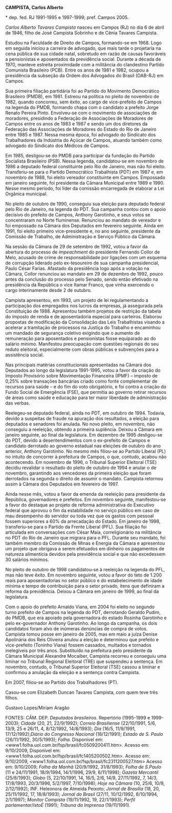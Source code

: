 **CAMPISTA, Carlos Alberto**

\* dep. fed. RJ 1991-1995 e 1997-1999; pref. Campos 2005.

*Carlos Alberto Tavares Campista* nasceu em Campos (RJ) no dia 6 de
abril de 1946, filho de José Campista Sobrinho e de Cênia Tavares
Campista.

Estudou na Faculdade de Direito de Campos, formando-se em 1968. Logo em
seguida iniciou a carreira de advogado, que mais tarde o projetaria na
cena pública de sua cidade natal, sobretudo em razão de causas
favoráveis a pensionistas e aposentados da previdência social. Durante a
década de 1970, manteve estreita proximidade com a militância do
clandestino Partido Comunista Brasileiro (PCB). Entre os anos de 1981 e
1982, ocupou a presidência da subseção da Ordem dos Advogados do Brasil
(OAB-RJ) em Campos.

Sua primeira filiação partidária foi ao Partido do Movimento Democrático
Brasileiro (PMDB), em 1981. Estreou na política no pleito de novembro de
1982, quando concorreu, sem êxito, ao cargo de vice-prefeito de Campos
na legenda do PMDB, formando chapa com o candidato a prefeito Jorge
Renato Pereira Pinto. Envolveu-se com o movimento de associações de
moradores, presidindo a Federação de Associações de Moradores de Campos
entre os anos de 1983 e 1987 e sendo um dos diretores da Federação das
Associações de Moradores do Estado do Rio de Janeiro entre 1985 e 1987.
Nessa mesma época, foi advogado do Sindicato dos Trabalhadores da
Indústria do Açúcar de Campos, atuando também como advogado do Sindicato
dos Médicos de Campos.

Em 1985, desligou-se do PMDB para participar da fundação do Partido
Socialista Brasileiro (PSB). Nessa legenda, candidatou-se em novembro de
1986 a deputado federal constituinte pelo Rio de Janeiro, mas não foi
eleito. Transferiu-se para o Partido Democrático Trabalhista (PDT) em
1987 e, em novembro de 1988, foi eleito vereador constituinte em Campos.
Empossado em janeiro seguinte, foi presidente da Câmara Municipal entre
1989 e 1990. Nesse mesmo período, foi líder da comissão encarregada de
elaborar a Lei Orgânica municipal.

No pleito de outubro de 1990, conseguiu sua eleição para deputado
federal pelo Rio de Janeiro, na legenda do PDT. Sua campanha contou com
o apoio decisivo do prefeito de Campos, Anthony Garotinho, e seus votos
se concentraram no Norte fluminense. Renunciou ao mandato de vereador e
foi empossado na Câmara dos Deputados em fevereiro seguinte. Ainda em
1991, foi eleito primeiro vice-presidente e, no ano seguinte, presidente
da Comissão de Trabalho, de Administração e Serviço Público da Câmara.

Na sessão da Câmara de 29 de setembro de 1992, votou a favor da abertura
do processo de *impeachment* do presidente Fernando Collor de Melo,
acusado de crime de responsabilidade por ligações com um esquema de
corrupção liderado pelo ex-tesoureiro de sua campanha presidencial,
Paulo César Farias. Afastado da presidência logo após a votação na
Câmara, Collor renunciou ao mandato em 29 de dezembro de 1992, pouco
antes da conclusão do processo pelo Senado, sendo então efetivado na
presidência da República o vice Itamar Franco, que vinha exercendo o
cargo interinamente desde 2 de outubro.

Campista apresentou, em 1993, um projeto de lei regulamentando a
participação dos empregados nos lucros da empresas, já assegurada pela
Constituição de 1988. Apresentou também projetos de restrição da tabela
do imposto de renda e de aposentadoria especial para carteiros. Elaborou
propostas de modificação da Consolidação das Leis Trabalhistas visando a
acelerar a tramitação de processos na Justiça do Trabalho e encaminhou
um mandado de segurança coletivo exigindo que o aumento de remuneração
para aposentados e pensionistas fosse equiparado ao do salário mínimo.
Manifestou preocupação com questões regionais do seu reduto eleitoral,
especialmente com obras públicas e subvenções para a assistência social.

Nas principais matérias constitucionais apresentadas na Câmara dos
Deputados ao longo da legislatura 1991-1995, votou a favor da criação do
Imposto Provisório sobre Movimentação Financeira (IPMF) – imposto de
0,25% sobre transações bancárias criado como fonte complementar de
recursos para saúde – e do fim do voto obrigatório, e foi contra a
criação do Fundo Social de Emergência (FSE), que permitia ao governo
retirar recursos de áreas como saúde e educação para ter maior liberdade
de administração das verbas.

Reelegeu-se deputado federal, ainda no PDT, em outubro de 1994. Todavia,
devido a suspeitas de fraude na apuração dos resultados, a eleição para
deputados e senadores foi anulada. No novo pleito, em novembro, não
conseguiu a reeleição, obtendo a primeira suplência. Deixou a Câmara em
janeiro seguinte, ao final da legislatura. Em dezembro de 1995
desligou-se do PDT, devido a desentendimentos com o ex-prefeito de
Campos e candidato derrotado ao governo estadual nas eleições de outubro
do ano anterior, Anthony Garotinho. No mesmo mês filiou-se ao Partido
Liberal (PL) no intuito de concorrer à prefeitura de Campos, o que,
contudo, acabou não acontecendo. Em novembro de 1996, o Tribunal
Superior Eleitoral (TSE) decidiu revalidar o resultado do pleito de
outubro de 1994 e anular o de novembro, garantindo aos vencedores da
primeira eleição que foram derrotados na segunda o direito de assumir o
mandato. Campista retornou assim à Câmara dos Deputados em fevereiro de
1997.

Ainda nesse mês, votou a favor da emenda da reeleição para presidente da
República, governadores e prefeitos. Em novembro seguinte, manifestou-se
a favor do destaque ao projeto de reforma administrativa do Executivo
federal que aprovou o fim da estabilidade no serviço público em caso de
mau desempenho do servidor ou toda vez que os gastos com pessoal fossem
superiores a 60% da arrecadação do Estado. Em janeiro de 1998,
transferiu-se para o Partido da Frente Liberal (PFL). Sua filiação foi
articulada em conversações com César Maia, correligionário na militância
no PDT do Rio de Janeiro que migrara para o PFL. Durante seu mandato,
foi também membro da Comissão de Minas e Energia da Câmara e apresentou
um projeto que obrigava a serem efetuados em dinheiro os pagamentos de
natureza alimentícia devidos pela previdência social e que não
excedessem 30 salários mínimos.

No pleito de outubro de 1998 candidatou-se à reeleição na legenda do
PFL, mas não teve êxito. Em novembro seguinte, votou a favor do teto de
1.200 reais para aposentadorias no setor público e do estabelecimento de
idade mínima e tempo de contribuição para o setor privado, itens que
definiram a reforma da previdência. Deixou a Câmara em janeiro de 1999,
ao final da legislatura.

Com o apoio do prefeito Arnaldo Viana, em 2004 foi eleito no segundo
turno prefeito de Campos na legenda do PDT, derrotando Geraldo Pudim, do
PMDB, que era apoiado pela governadora do estado Rosinha Garotinho e
pelo ex-governador Anthony Garotinho. Ao longo da campanha, os dois
candidatos foram alvo de inúmeras denúncias de compra de votos. Campista
tomou posse em janeiro de 2005, mas em maio a juíza Denise Apolinária
dos Reis Oliveira anulou a eleição e determinou que prefeito e
vice-prefeito (Toninho Viana) fossem cassados, multados e tornados
inelegíveis por três anos. Substituído na prefeitura pelo presidente da
Câmara Municipal Alexandre Mocaiber, Campista recorreu e conseguiu uma
liminar no Tribunal Regional Eleitoral (TRE) que suspendeu a sentença.
Em novembro, contudo, o Tribunal Superior Eleitoral (TSE) cassou a
liminar e confirmou a anulação da eleição e a sentença contra Campista.

Em 2007, filiou-se ao Partido dos Trabalhadores (PT).

Casou-se com Elizabeth Duncan Tavares Campista, com quem teve três
filhos.

Gustavo Lopes/Miriam Aragão

FONTES: CÂM. DEP. *Deputados brasileiros.* Repertório (1995-1999 e
1999-2003); *Cidade* (20, 21, 22/9/1992); *Correio Brasiliense*
(22/10/1991, 5/6, 13/9, 25 e 26/11, 4, 8/12/1992, 14/8/1993); *Dia*
(16/5, 11/9/1991, 17/12/1992);*Diário do Congresso Nacional*
(18/12/1991); *Estado de S. Paulo* (26/11/1992, 30/5/1993); *Folha.*
Disponível em: \<www1.folha.uol.com.br/fsp/brasil/fc0509200411.htm\>.
Acesso em: 9/10/2009, Disponível em:
\<www1.folha.uol.com.br/fsp/brasil/fc1405200502.htm\>. Acesso em:
9/10/2009, \<www1.folha.uol.com.br/fsp/brasil/fc2311200527.htm\> Acesso
em: 9/10/2009; *Folha da Manhã* (20/9/1992, 31/8/1993); *Folha de
S.Paulo* (11 e 24/11/1991, 18/9/1994, 14/1/1996, 29/9, 6/11/1998);
*Gazeta Mercantil* (25/8/1993); *Globo* (5, 22/10/1991, 14, 16/5, 2/6,
14/9, 27/11/1992, 7, 14/3, 17/8/1993, 20/3/1996, 5/2/1997, 7/10/1998);
*Hoje na Câmara* (10, 25/6, 10/9, 2/12/1992); INF. Heleonora de Almeida
Peixoto; *Jornal de Brasília* (18, 20, 25/11/1992, 17, 18/8/1993);
*Jornal do Brasil* (27/11, 10/12/1992, 6/10/1994, 2/1/1997); *Monitor
Campista* (19/11/1992, 19, 22/1/1993); *Perfil parlamentar*/*IstoÉ*
(1991); *Tribuna da Imprensa* (19/11/1991).
